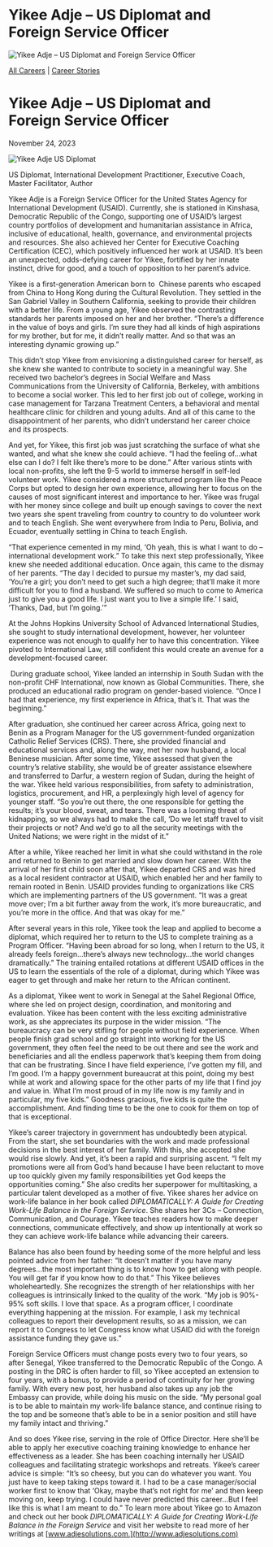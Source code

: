 # Yikee Adje – US Diplomat and Foreign Service Officer

![Yikee Adje – US Diplomat and Foreign Service Officer](https://madamambition.com/wp-content/uploads/2023/11/59-1-scaled.jpg)

[All Careers](https://madamambition.com/category/career-stories/all-careers/) | [Career Stories](https://madamambition.com/category/career-stories/)

Yikee Adje – US Diplomat and Foreign Service Officer
====================================================

November 24, 2023

![Yikee Adje US Diplomat](https://madamambition.com/wp-content/uploads/2023/11/59-1-scaled.jpg "Yikee Adje US Diplomat")

US Diplomat, International Development Practitioner, Executive Coach, Master Facilitator, Author

Yikee Adje is a Foreign Service Officer for the United States Agency for International Development (USAID). Currently, she is stationed in Kinshasa, Democratic Republic of the Congo, supporting one of USAID’s largest country portfolios of development and humanitarian assistance in Africa, inclusive of educational, health, governance, and environmental projects and resources. She also achieved her Center for Executive Coaching Certification (CEC), which positively influenced her work at USAID. It’s been an unexpected, odds-defying career for Yikee, fortified by her innate instinct, drive for good, and a touch of opposition to her parent’s advice.

Yikee is a first-generation American born to  Chinese parents who escaped from China to Hong Kong during the Cultural Revolution. They settled in the San Gabriel Valley in Southern California, seeking to provide their children with a better life. From a young age, Yikee observed the contrasting standards her parents imposed on her and her brother. “There’s a difference in the value of boys and girls. I’m sure they had all kinds of high aspirations for my brother, but for me, it didn’t really matter. And so that was an interesting dynamic growing up.”

This didn’t stop Yikee from envisioning a distinguished career for herself, as she knew she wanted to contribute to society in a meaningful way. She received two bachelor’s degrees in Social Welfare and Mass Communications from the University of California, Berkeley, with ambitions to become a social worker. This led to her first job out of college, working in case management for Tarzana Treatment Centers, a behavioral and mental healthcare clinic for children and young adults. And all of this came to the disappointment of her parents, who didn’t understand her career choice and its prospects.

And yet, for Yikee, this first job was just scratching the surface of what she wanted, and what she knew she could achieve. “I had the feeling of…what else can I do? I felt like there’s more to be done.” After various stints with local non-profits, she left the 9-5 world to immerse herself in self-led volunteer work. Yikee considered a more structured program like the Peace Corps but opted to design her own experience, allowing her to focus on the causes of most significant interest and importance to her. Yikee was frugal with her money since college and built up enough savings to cover the next two years she spent traveling from country to country to do volunteer work and to teach English. She went everywhere from India to Peru, Bolivia, and Ecuador, eventually settling in China to teach English.

“That experience cemented in my mind, ‘Oh yeah, this is what I want to do – international development work.” To take this next step professionally, Yikee knew she needed additional education. Once again, this came to the dismay of her parents. “The day I decided to pursue my master’s, my dad said, ‘You’re a girl; you don’t need to get such a high degree; that’ll make it more difficult for you to find a husband. We suffered so much to come to America just to give you a good life. I just want you to live a simple life.’ I said, ‘Thanks, Dad, but I’m going.’”

At the Johns Hopkins University School of Advanced International Studies, she sought to study international development, however, her volunteer experience was not enough to qualify her to have this concentration. Yikee pivoted to International Law, still confident this would create an avenue for a development-focused career.

 During graduate school, Yikee landed an internship in South Sudan with the non-profit CHF International, now known as Global Communities. There, she produced an educational radio program on gender-based violence. “Once I had that experience, my first experience in Africa, that’s it. That was the beginning.”

After graduation, she continued her career across Africa, going next to Benin as a Program Manager for the US government-funded organization Catholic Relief Services (CRS). There, she provided financial and educational services and, along the way, met her now husband, a local Beninese musician. After some time, Yikee assessed that given the country’s relative stability, she would be of greater assistance elsewhere and transferred to Darfur, a western region of Sudan, during the height of the war. Yikee held various responsibilities, from safety to administration, logistics, procurement, and HR, a perplexingly high level of agency for younger staff. “So you’re out there, the one responsible for getting the results; it’s your blood, sweat, and tears. There was a looming threat of kidnapping, so we always had to make the call, ‘Do we let staff travel to visit their projects or not? And we’d go to all the security meetings with the United Nations; we were right in the midst of it.”

After a while, Yikee reached her limit in what she could withstand in the role and returned to Benin to get married and slow down her career. With the arrival of her first child soon after that, Yikee departed CRS and was hired as a local resident contractor at USAID, which enabled her and her family to remain rooted in Benin. USAID provides funding to organizations like CRS which are implementing partners of the US government. “It was a great move over; I’m a bit further away from the work, it’s more bureaucratic, and you’re more in the office. And that was okay for me.”

After several years in this role, Yikee took the leap and applied to become a diplomat, which required her to return to the US to complete training as a Program Officer. “Having been abroad for so long, when I return to the US, it already feels foreign…there’s always new technology…the world changes dramatically.” The training entailed rotations at different USAID offices in the US to learn the essentials of the role of a diplomat, during which Yikee was eager to get through and make her return to the African continent.

As a diplomat, Yikee went to work in Senegal at the Sahel Regional Office, where she led on project design, coordination, and monitoring and evaluation. Yikee has been content with the less exciting administrative work, as she appreciates its purpose in the wider mission. “The bureaucracy can be very stifling for people without field experience. When people finish grad school and go straight into working for the US government, they often feel the need to be out there and see the work and beneficiaries and all the endless paperwork that’s keeping them from doing that can be frustrating. Since I have field experience, I’ve gotten my fill, and I’m good. I’m a happy government bureaucrat at this point, doing my best while at work and allowing space for the other parts of my life that I find joy and value in. What I’m most proud of in my life now is my family and in particular, my five kids.” Goodness gracious, five kids is quite the accomplishment. And finding time to be the one to cook for them on top of that is exceptional. 

Yikee’s career trajectory in government has undoubtedly been atypical. From the start, she set boundaries with the work and made professional decisions in the best interest of her family. With this, she accepted she would rise slowly. And yet, it’s been a rapid and surprising ascent. “I felt my promotions were all from God’s hand because I have been reluctant to move up too quickly given my family responsibilities yet God keeps the opportunities coming.” She also credits her superpower for multitasking, a particular talent developed as a mother of five. Yikee shares her advice on work-life balance in her book called *DIPLOMATICALLY: A Guide for Creating Work-Life Balance in the Foreign Service*. She shares her 3Cs – Connection, Communication, and Courage. Yikee teaches readers how to make deeper connections, communicate effectively, and show up intentionally at work so they can achieve work-life balance while advancing their careers.

Balance has also been found by heeding some of the more helpful and less pointed advice from her father: “It doesn’t matter if you have many degrees…the most important thing is to know how to get along with people. You will get far if you know how to do that.” This Yikee believes wholeheartedly. She recognizes the strength of her relationships with her colleagues is intrinsically linked to the quality of the work. “My job is 90%- 95% soft skills. I love that space. As a program officer, I coordinate everything happening at the mission. For example, I ask my technical colleagues to report their development results, so as a mission, we can report it to Congress to let Congress know what USAID did with the foreign assistance funding they gave us.”

Foreign Service Officers must change posts every two to four years, so after Senegal, Yikee transferred to the Democratic Republic of the Congo. A posting in the DRC is often harder to fill, so Yikee accepted an extension to four years, with a bonus, to provide a period of continuity for her growing family. With every new post, her husband also takes up any job the Embassy can provide, while doing his music on the side. “My personal goal is to be able to maintain my work-life balance stance, and continue rising to the top and be someone that’s able to be in a senior position and still have my family intact and thriving.”

And so does Yikee rise, serving in the role of Office Director. Here she’ll be able to apply her executive coaching training knowledge to enhance her effectiveness as a leader. She has been coaching internally her USAID colleagues and facilitating strategic workshops and retreats. Yikee’s career advice is simple: “It’s so cheesy, but you can do whatever you want. You just have to keep taking steps toward it. I had to be a case manager/social worker first to know that ‘Okay, maybe that’s not right for me’ and then keep moving on, keep trying. I could have never predicted this career…But I feel like this is what I am meant to do.” To learn more about Yikee go to Amazon and check out her book *DIPLOMATICALLY: A Guide for Creating Work-Life Balance in the Foreign Service* and visit her website to read more of her writings at [www.adjesolutions.com.](http://www.adjesolutions.com)